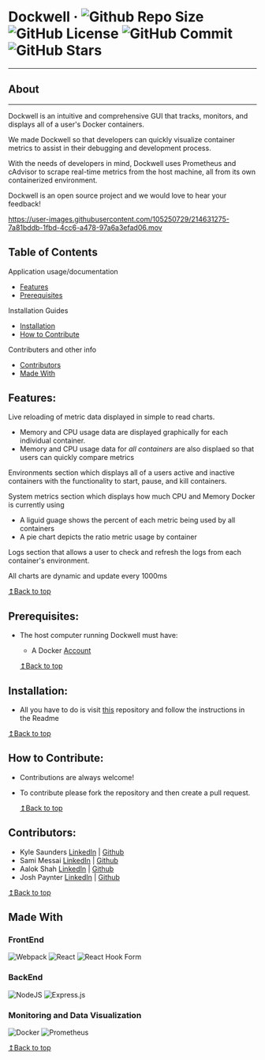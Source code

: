 # Dockwell &middot; ![Github Repo Size](https://img.shields.io/github/repo-size/oslabs-beta/Dockwell) ![GitHub License](https://img.shields.io/github/license/oslabs-beta/Dockwell) ![GitHub Commit](https://img.shields.io/github/last-commit/oslabs-beta/Dockwell) ![GitHub Stars](https://img.shields.io/github/stars/oslabs-beta/Dockwell)

---

## About
---
Dockwell is an intuitive and comprehensive GUI that tracks, monitors, and displays all of a user's Docker containers.

We made Dockwell so that developers can quickly visualize container metrics to assist in their debugging and development process.

With the needs of developers in mind, Dockwell uses Prometheus and cAdvisor to scrape real-time metrics from the host machine, all from its own containerized environment.

Dockwell is an open source project and we would love to hear your feedback!


https://user-images.githubusercontent.com/105250729/214631275-7a81bddb-1fbd-4cc6-a478-97a6a3efad06.mov



## Table of Contents

Application usage/documentation

- [Features](#features)
- [Prerequisites](#prerequisites)

Installation Guides

- [Installation](#installation)
- [How to Contribute](#how-to-contribute)

Contributers and other info

- [Contributors](#contributors)
- [Made With](#made-with)

## Features:

Live reloading of metric data displayed in simple to read charts.
  - Memory and CPU usage data are displayed graphically for each individual container.
  - Memory and CPU usage data for _all containers_ are also displaed so that users can quickly compare metrics

Environments section which displays all of a users active and inactive containers with the functionality to start, pause, and kill containers.

System metrics section which displays how much CPU and Memory Docker is currently using
  - A liguid guage shows the percent of each metric being used by all containers
  - A pie chart depicts the ratio metric usage by container
 
Logs section that allows a user to check and refresh the logs from each container's environment.
 
All charts are dynamic and update every 1000ms

[↥Back to top](#table-of-contents)

## Prerequisites:
- The host computer running Dockwell must have:

  - A Docker [Account](https://www.docker.com/ 'Download Docker')

  [↥Back to top](#table-of-contents)

## Installation:

- All you have to do is visit [this](https://github.com/oslabs-beta/dockwell/tree/SetupInstall) repository and follow the instructions in the Readme

[↥Back to top](#table-of-contents)

## How to Contribute:

- Contributions are always welcome!
- To contribute please fork the repository and then create a pull request.

  [↥Back to top](#table-of-contents)

## Contributors: 

- Kyle Saunders [LinkedIn](https://www.linkedin.com/in/kylersaunders/) | [Github](https://github.com/kylersaunders)
- Sami Messai [LinkedIn](https://www.linkedin.com/in/sami-messai-682873ab/) | [Github](https://github.com/samessai14)
- Aalok Shah [LinkedIn](https://www.linkedin.com/in/kolashah/) | [Github](https://github.com/kolashah)
- Josh Paynter [LinkedIn](https://www.linkedin.com/in/josh-paynter-192a9b234/) | [Github](https://github.com/jip1029)

[↥Back to top](#table-of-contents)

## Made With

### FrontEnd

![Webpack](https://img.shields.io/badge/webpack-%238DD6F9.svg?style=for-the-badge&logo=webpack&logoColor=black)
![React](https://img.shields.io/badge/react-%2320232a.svg?style=for-the-badge&logo=react&logoColor=%2361DAFB)
![React Hook Form](https://img.shields.io/badge/React%20Hook%20Form-%23EC5990.svg?style=for-the-badge&logo=reacthookform&logoColor=white)

### BackEnd

![NodeJS](https://img.shields.io/badge/node.js-6DA55F?style=for-the-badge&logo=node.js&logoColor=white)
![Express.js](https://img.shields.io/badge/express.js-%23404d59.svg?style=for-the-badge&logo=express&logoColor=%2361DAFB)

### Monitoring and Data Visualization

![Docker](https://img.shields.io/badge/docker-%230db7ed.svg?style=for-the-badge&logo=docker&logoColor=white)
![Prometheus](https://img.shields.io/badge/Prometheus-E6522C?style=for-the-badge&logo=Prometheus&logoColor=white)

[↥Back to top](#table-of-contents)
